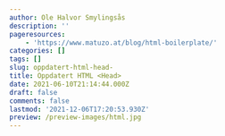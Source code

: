 ```yaml
---
author: Ole Halvor Smylingsås
description: ''
pageresources:
    - 'https://www.matuzo.at/blog/html-boilerplate/'
categories: []
tags: []
slug: oppdatert-html-head-
title: Oppdatert HTML <Head>
date: 2021-06-10T21:14:44.000Z
draft: false
comments: false
lastmod: '2021-12-06T17:20:53.930Z'
preview: /preview-images/html.jpg
---
```


<!--more-->

